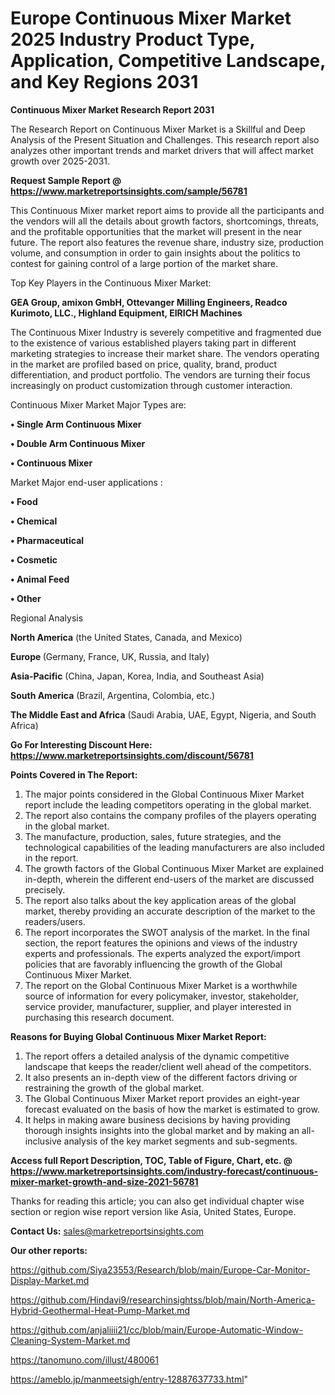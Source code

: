 # Europe Continuous Mixer Market 2025 Industry Product Type, Application, Competitive Landscape, and Key Regions 2031

<strong>Continuous Mixer Market Research Report 2031</strong>

The Research Report on Continuous Mixer Market is a Skillful and Deep Analysis of the Present Situation and Challenges. This research report also analyzes other important trends and market drivers that will affect market growth over 2025-2031.

<strong>Request Sample Report @ <a href=https://www.marketreportsinsights.com/sample/56781>https://www.marketreportsinsights.com/sample/56781</a></strong>

This Continuous Mixer market report aims to provide all the participants and the vendors will all the details about growth factors, shortcomings, threats, and the profitable opportunities that the market will present in the near future. The report also features the revenue share, industry size, production volume, and consumption in order to gain insights about the politics to contest for gaining control of a large portion of the market share.

Top Key Players in the Continuous Mixer Market:

<strong>GEA Group, amixon GmbH, Ottevanger Milling Engineers, Readco Kurimoto, LLC., Highland Equipment, EIRICH Machines</strong>

The Continuous Mixer Industry is severely competitive and fragmented due to the existence of various established players taking part in different marketing strategies to increase their market share. The vendors operating in the market are profiled based on price, quality, brand, product differentiation, and product portfolio. The vendors are turning their focus increasingly on product customization through customer interaction.

Continuous Mixer Market Major Types are:

<strong>• Single Arm Continuous Mixer

• Double Arm Continuous Mixer

• Continuous Mixer</strong>

Market Major end-user applications :

<strong>• Food

• Chemical

• Pharmaceutical

• Cosmetic

• Animal Feed

• Other</strong>

Regional Analysis

</u><strong><b>North America</b></strong> (the United States, Canada, and Mexico)

<strong><b>Europe </b></strong>(Germany, France, UK, Russia, and Italy)

<strong><b>Asia-Pacific</b></strong> (China, Japan, Korea, India, and Southeast Asia)

<strong><b>South America</b></strong> (Brazil, Argentina, Colombia, etc.)

<strong><b>The Middle East and Africa</b></strong> (Saudi Arabia, UAE, Egypt, Nigeria, and South Africa)

<strong>Go For Interesting Discount Here: <a href=https://www.marketreportsinsights.com/discount/56781>https://www.marketreportsinsights.com/discount/56781</a></strong>

<strong>Points Covered in The Report:</strong>
<ol>
  <li>The major points considered in the Global Continuous Mixer Market report include the leading competitors operating in the global market.</li>
  <li>The report also contains the company profiles of the players operating in the global market.</li>
  <li>The manufacture, production, sales, future strategies, and the technological capabilities of the leading manufacturers are also included in the report.</li>
  <li>The growth factors of the Global Continuous Mixer Market are explained in-depth, wherein the different end-users of the market are discussed precisely.</li>
  <li>The report also talks about the key application areas of the global market, thereby providing an accurate description of the market to the readers/users.</li>
  <li>The report incorporates the SWOT analysis of the market. In the final section, the report features the opinions and views of the industry experts and professionals. The experts analyzed the export/import policies that are favorably influencing the growth of the Global Continuous Mixer Market.</li>
  <li>The report on the Global Continuous Mixer Market is a worthwhile source of information for every policymaker, investor, stakeholder, service provider, manufacturer, supplier, and player interested in purchasing this research document.</li>
</ol>
<strong>Reasons for Buying Global Continuous Mixer Market Report:</strong>

<ol>
  <li>The report offers a detailed analysis of the dynamic competitive landscape that keeps the reader/client well ahead of the competitors.</li>
  <li>It also presents an in-depth view of the different factors driving or restraining the growth of the global market.</li>
  <li>The Global Continuous Mixer Market report provides an eight-year forecast evaluated on the basis of how the market is estimated to grow.</li>
  <li>It helps in making aware business decisions by having providing thorough insights insights into the global market and by making an all-inclusive analysis of the key market segments and sub-segments.</li>
</ol>
<strong>Access full Report Description, TOC, Table of Figure, Chart, etc. @ <a href=https://www.marketreportsinsights.com/industry-forecast/continuous-mixer-market-growth-and-size-2021-56781>https://www.marketreportsinsights.com/industry-forecast/continuous-mixer-market-growth-and-size-2021-56781</a></strong>


Thanks for reading this article; you can also get individual chapter wise section or region wise report version like Asia, United States, Europe.

<strong>Contact Us:</strong>
sales@marketreportsinsights.com

<strong>Our other reports:</strong>

<a href=https://github.com/Siya23553/Research/blob/main/Europe-Car-Monitor-Display-Market.md>https://github.com/Siya23553/Research/blob/main/Europe-Car-Monitor-Display-Market.md</a>

<a href=https://github.com/Hindavi9/researchinsightss/blob/main/North-America-Hybrid-Geothermal-Heat-Pump-Market.md>https://github.com/Hindavi9/researchinsightss/blob/main/North-America-Hybrid-Geothermal-Heat-Pump-Market.md</a>

<a href=https://github.com/anjaliiii21/cc/blob/main/Europe-Automatic-Window-Cleaning-System-Market.md>https://github.com/anjaliiii21/cc/blob/main/Europe-Automatic-Window-Cleaning-System-Market.md</a>

<a href=https://tanomuno.com/illust/480061>https://tanomuno.com/illust/480061</a>

<a href=https://ameblo.jp/manmeetsigh/entry-12887637733.html>https://ameblo.jp/manmeetsigh/entry-12887637733.html</a>"
